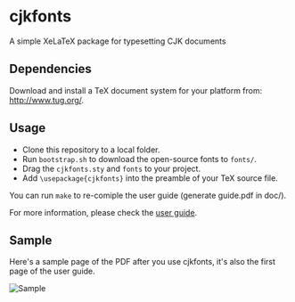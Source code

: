 # cjkfonts
A simple XeLaTeX package for typesetting CJK documents

## Dependencies

Download and install a TeX document system for your platform from: http://www.tug.org/.

## Usage

- Clone this repository to a local folder.
- Run `bootstrap.sh` to download the open-source fonts to `fonts/`.
- Drag the `cjkfonts.sty` and `fonts` to your project.
- Add `\usepackage{cjkfonts}` into the preamble of your TeX source file.

You can run `make` to re-comiple the user guide (generate guide.pdf in doc/).

For more information, please check the [user guide](https://github.com/zhanggyb/cjkfonts/blob/master/doc/guide.pdf).

## Sample

Here's a sample page of the PDF after you use cjkfonts, it's also the first page
of the user guide.

![Sample](https://github.com/zhanggyb/cjkfonts/blob/master/doc/sample.png)
